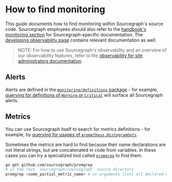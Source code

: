 # How to find monitoring

This guide documents how to find monitoring within Sourcegraph's source code.
Sourcegraph employees should also refer to the [handbook's monitoring section](https://about.sourcegraph.com/handbook/engineering/observability/monitoring) for Sourcegraph-specific documentation.
The [developing observability page](../background-information/observability/index.md) contains relevant documentation as well.

> NOTE: For how to *use* Sourcegraph's observability and an overview of our observability features, refer to the [observability for site administrators documentation](../../admin/observability/index.md).

## Alerts

Alerts are defined in the [`monitoring/definitions` package](https://k8s.sgdev.org/github.com/sourcegraph/sourcegraph/-/tree/monitoring/definitions) - for example, [querying for definitions of `Warning` or `Critical`](https://sourcegraph.com/search?q=repo:%5Egithub%5C.com/sourcegraph/sourcegraph%24+file:monitoring/definitions+Warning:+:%5B_%5Cn%5D+OR+Critical:+:%5B_%5Cn%5D&patternType=structural) will surface all Sourcegraph alerts.

## Metrics

You can use Sourcegraph itself to search for metrics definitions - for example, by [querying for usages of `prometheus.HistogramOpts`](https://sourcegraph.com/search?q=repo:%5Egithub%5C.com/sourcegraph/sourcegraph%24+prometheus.HistogramOpts%7B+:%5B_%5D+%7D+&patternType=structural).

Sometimes the metrics are hard to find because their name declarations are not literal strings, but are concatenated in code from variables.
In these cases you can try a specialized tool called [`promgrep`](https://github.com/sourcegraph/promgrep) to find them.

```sh
go get github.com/sourcegraph/promgrep
# in the root `sourcegraph/sourcegraph` source directory
promgrep <some_partial_metric_name> # no arguments lists all declared metrics
```
